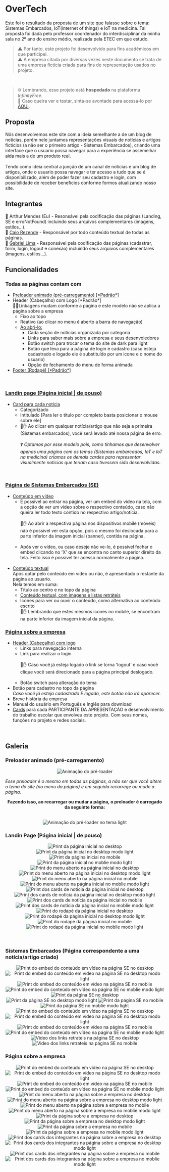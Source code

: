 # OverTech

Este foi o resultado da proposta de um site que falasse sobre o tema: Sistemas Embarcados, IoT(internet of things) e IoT na medicina.
Tal proposta foi dada pelo professor coordenador do interdisciplinar da minha sala no 2º ano do ensino médio, realizada pela ETEC em que estudo.

>⚠️ Por tanto, este projeto foi desenvolvido para fins acadêmicos em que participei. <br/>
>⚠️ A empresa citada por diversas vezes neste documento se trata de uma empresa fictícia criada para fins de representação usados no projeto.
<br/>

>🌐 Lembrando, esse projeto está <strong>hospedado</strong> na plataforma <i>InfinityFree</i>. <br/>
>🎉 Caso queira ver e testar, sinta-se avontade para acessa-lo por <a href="http://overtech.epizy.com/" target="_blank">AQUI</a>.

## Proposta

Nós desenvolvemos este site com a ideia semelhante a de um blog de notícias, porém nele juntamos representações visuais de notícias e artigos fictícios (a não ser o primeiro artigo - Sistemas Embarcados), criando uma interface que o usuario possa navegar para a experiência se assemelhar aida mais a de um produto real. <br/><br/>
Tendo como ideia central a junção de um canal de notícias e um blog de artigos, onde o usuario possa navegar e ter acesso a tudo que se é disponibilizado, além de poder fazer seu cadastro e login, com possibilidade de receber benefícios conforme formos atualizando nosso site.

## Integrantes 

🤵 Arthur Mendes (Eu) - Resonsável pela codificação das páginas (Landing, SE e erroNotFound) incluindo seus arquivos complementares (imagens, estilos...).<br/>
🤵 <a href="https://github.com/CaioRezende14" target="_blank">Caio Rezende</a> - Responsável por todo conteúdo textual de todas as páginas.<br/>
🤵 <a href="https://github.com/L27gabriel" target="_blank">Gabriel Lima</a> - Responsável pela codificação das páginas (cadastrar, form, login, logout e conexão) incluindo seus arquivos complementares (imagens, estilos...).<br/>


## Funcionalidades

### Todas as páginas contam com

<ul>
  <li><a href="#preloader">Preloader animado (pré-carregamento) [*Padrão*]</a></li>
  
  <li>
    Header (Cabeçalho) com Logo [*Padrão*]<br>
    🚨🚨Linkagens mudam conforme a página e este modelo não se aplica a página sobre a empresa
    <ul>
      <li>Fixo ao topo</li>
      <li>Reativo (ao clicar no menu é aberto a barra de navegação)</li>
      <li>
        <a href="#showMenu">Ao abri-lo:</a>
        <ul>
          <li>Cada seção de notícias organizada por categoria</li>
          <li>Links para saber mais sobre a empresa e seus desenvoledores</li>
          <li>Botão switch para trocar o tema do site de dark para light</li>
          <li>Botão que leva para a página de login e cadastro (caso esteja cadastrado e logado ele é substituído por um icone e o nome do usuario)</li>
          <li>Opção de fechamento do menu de forma animada</li>
        </ul>  
      </li>
    </ul>
  </li>
  
  <li><a href="#footer">Footer (Rodapé) [*Padrão*]</a></li>
</ul>

<br/>

### <a href="#landing">Landin page (Página inicial | de pouso)</a>

<ul>
  <li>
    <a href="#">Card para cada notícia</a>
    <ul>
      <li>Categorizado</li>
      <li>Intitulado [Para ler o título por completo basta posicionar o mouse sobre ele]</li>
      <li>
        🚨✋ Ao clicar em qualquer notícia/artigo que não seja a primeira (Sistemas embarcados), você será levado até nossa página de erro.<br/><br/>
        ❓ <i>Optamos por esse modelo pois, como tínhamos que desenvolver apenas uma página com os temas (Sistemas embarcados, IoT e IoT na medicina) criamos os demais cardes para representar visualmente notícias que teriam caso tivessem sido desenvolvidas.</i>
      </li>
    </ul>
  </li>
</ul>

<br/>

### <a href="#SE">Página de Sistemas Embarcados (SE)</a>

<ul>
  <li>
    <a href="#embed">Conteúdo em vídeo</a>
    <ul>
      <li>É possivel ao entrar na página, ver um embed do vídeo na tela, com a opção de ver um vídeo sobre o respectivo conteúdo, caso não queira ler todo texto contido no respectivo artigo/notícia.</li><br/>
      🚨✋ Ao abrir a respectiva página nos dispositivos mobile (móveis) não é possivel ver esta opção, pois o mesmo foi deslocada para a parte inferior da imagem inicial (banner), contída na página.<br/><br/>
      <li>Após ver o vídeo, ou caso deseje não ve-lo, é possivel fechar o embed clicando no 'X' que se encontra no canto superior direito da tela. Feito isso é possivel ter acesso normalmente a página.</li>
    </ul>
  </li>
  </br>
  
  <li>
    <a href="#conteudoTextual">Conteúdo textual</a><br/>
    Após optar pelo conteúdo em vídeo ou não, é apresentado o restante da página ao usuario. <br/>
    Nela temos em suma:
    <ul>
          <li>Título ao centro e no topo da página</li>
          <li><a href="#lists">Conteúdo textual, com imagens e listas retráteis</a></li>
          <li>
            Icones para ver ou ouvir o conteúdo, como alternativa ao conteúdo escrito </br>
            🚨✋ Lembrando que estes mesmos icones no mobile, se encontram na parte inferior da imagem inicial da página.
          </li>
    </ul>
  </li>
</ul>

### <a href="#overtech">Página sobre a empresa</a>

<ul>
  <li>
    <a href="#menuOvertech">Header (Cabeçalho) com logo</a>
    <ul>
      <li>Links para navegação interna</li>
      <li>
        Link para realizar o login <br/><br/>
        🚨✋ Caso você já esteja logado o link se torna 'logout' e caso você clique você será direcionado para a página principal deslogado.
      </li><br/>
      <li>Botão switch para alteração do tema</li>
    </ul>
  </li>
  
  <li>Botão para cadastro no topo da página</li>
  <i>Caso você já esteja cadastrado E logado, este botão não irá aparecer.</i>
  
  <li>Breve história da empresa</li>
  
  <li>Manual do usuário em Português e Inglês para download</li>
  
  <li><a href="cardsOvertech">Cards</a> para cada PARTICIPANTE DA APRESENTAÇÃO e desenvolvimento do trabalho escolar que envolveu este projeto. Com seus nomes, funções no projeto e redes sociais.</li>
</ul>

<br/>

## Galeria

### Preloader animado (pré-carregamento)

<div id="preloader" align="center">
  
  <img src="" alt ="Animação do pré-loader"/>
  <p align="left"><i>Esse preloader é o mesmo em todas as páginas, a não ser que você altere o tema do site (no menu da página) e em seguida recarrege ou mude a página.</i></p>
  <p><strong>Fazendo isso, ao recarregar ou mudar a página, o preloader é carregado da seguinte forma:</strong></p>
  <br>
  <img src="" alt ="Animação do pré-loader no tema light"/>
  
</div>

### Landin Page (Página inicial | de pouso)

<div id="landing" align="center" display="inline_block">
  <img src="" alt="Print da página inicial no desktop">
  <img src="" alt="Print da página inicial no desktop modo light">
  <img src="" alt="Print da página inicial no mobile">
  <img src="" alt="Print da página inicial no moblie modo light">
</div>

<div id="showMenu" align="center" display="inline_block">
  <img src="" alt="Print do menu aberto na página inicial no desktop">
  <img src="" alt="Print do menu aberto na página inicial no desktop modo light">
  <img src="" alt="Print do menu aberto na página inicial no mobile">
  <img src="" alt="Print do menu aberto na página inicial no moblie modo light">
</div>

<div id="cards" align="center" display="inline_block">
  <img src="" alt="Print dos cards de notícia da página inicial no desktop">
  <img src="" alt="Print dos cards de notícia da página inicial no desktop modo light">
  <img src="" alt="Print dos cards de notícia da página inicial no mobile">
  <img src="" alt="Print dos cards de notícia da página inicial no moblie modo light">
</div>

<div id="footer" align="center" display="inline_block">
  <img src="" alt="Print do rodapé da página inicial no desktop">
  <img src="" alt="Print do rodapé da página inicial no desktop modo light">
  <img src="" alt="Print do rodapé da página inicial no mobile">
  <img src="" alt="Print do rodapé da página inicial no moblie modo light">
</div>

<br/>
<br/>

### Sistemas Embarcados (Página correspondente a uma notícia/artigo criado)

<div id="embed" align="center" display="inline_block">
  <img src="" alt="Print do embed do conteúdo em vídeo na página SE no desktop">
  <img src="" alt="Print do embed do conteúdo em vídeo na página SE no desktop modo light">
  <img src="" alt="Print do embed do conteúdo em vídeo na página SE no mobile">
  <img src="" alt="Print do embed do conteúdo em vídeo na página SE no moblie modo light">
</div>

<div id="SE" align="center" display="inline_block">
  <img src="" alt="Print da página SE no desktop">
  <img src="" alt="Print da página SE no desktop modo light">
  <img src="" alt="Print da página SE no mobile">
  <img src="" alt="Print da página SE no moblie modo light">
</div>

<div id="conteudoTextual" align="center" display="inline_block">
  <img src="" alt="Print do embed do conteúdo em vídeo na página SE no desktop">
  <img src="" alt="Print do embed do conteúdo em vídeo na página SE no desktop modo light">
  <img src="" alt="Print do embed do conteúdo em vídeo na página SE no mobile">
  <img src="" alt="Print do embed do conteúdo em vídeo na página SE no moblie modo light">
  
  <img src="" alt="Video dos links retrateis na página SE no desktop" id="lists">
  <img src="" alt="Video dos links retrateis na página SE no mobile">
</div>

### Página sobre a empresa

<div id="overtech" align="center" display="inline_block">
  <img src="" alt="Print do embed do conteúdo em vídeo na página SE no desktop">
  <img src="" alt="Print do embed do conteúdo em vídeo na página SE no desktop modo light">
  <img src="" alt="Print do embed do conteúdo em vídeo na página SE no mobile">
  <img src="" alt="Print do embed do conteúdo em vídeo na página SE no moblie modo light">
</div>

<div id="menuOvertech" align="center" display="inline_block">
  <img src="" alt="Print do menu aberto na página sobre a empresa no desktop">
  <img src="" alt="Print do menu aberto na página sobre a empresa no desktop modo light">
  <img src="" alt="Print do menu aberto na página sobre a empresa no mobile">
  <img src="" alt="Print do menu aberto na página sobre a empresa no moblie modo light">
</div>

<div id="paginaOvertech" align="center" display="inline_block">
  <img src="" alt="Print da página sobre a empresa no desktop">
  <img src="" alt="Print da página sobre a empresa no desktop modo light">
  <img src="" alt="Print da página sobre a empresa no mobile">
  <img src="" alt="Print da página sobre a empresa no moblie modo light">
</div>

<div id="cardsOvertech" align="center" display="inline_block">
  <img src="" alt="Print dos cards dos integrantes na página sobre a empresa no desktop">
  <img src="" alt="Print dos cards dos integrantes na página sobre a empresa no desktop modo light">
  <img src="" alt="Print dos cards dos integrantes na página sobre a empresa no mobile">
  <img src="" alt="Print dos cards dos integrantes na página sobre a empresa no moblie modo light">
</div>
